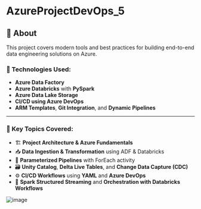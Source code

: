 # AzureProjectDevOps_5

## 🎥 About

This project covers modern tools and best practices for building end-to-end data engineering solutions on Azure.

### 🚀 Technologies Used:
- **Azure Data Factory**
- **Azure Databricks** with **PySpark**
- **Azure Data Lake Storage**
- **CI/CD using Azure DevOps**
- **ARM Templates**, **Git Integration**, and **Dynamic Pipelines**

---

### 📌 Key Topics Covered:

- 🏗️ **Project Architecture & Azure Fundamentals**
- 📥 **Data Ingestion & Transformation** using ADF & Databricks
- 🔁 **Parameterized Pipelines** with ForEach activity
- 🗃️ **Unity Catalog**, **Delta Live Tables**, and **Change Data Capture (CDC)**
- ⚙️ **CI/CD Workflows** using **YAML** and **Azure DevOps**
- 🔄 **Spark Structured Streaming** and **Orchestration with Databricks Workflows**

![image](https://github.com/user-attachments/assets/da7d56f7-e963-497c-909a-ec4c97912d8a)

